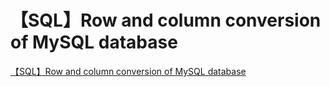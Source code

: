 # 【SQL】Row and column conversion of MySQL database
[【SQL】Row and column conversion of MySQL database](https://aiwithcloud.com/2022/09/16/%e3%80%90sql%e3%80%91row_and_column_conversion_of_mysql_database/)